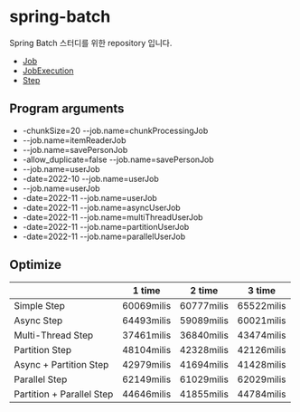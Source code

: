 # spring-batch

Spring Batch 스터디를 위한 repository 입니다.

* [Job](https://jwdeveloper.notion.site/Job-8eb1e879e1e14dbd90d52eb7508d9811)
* [JobExecution](https://jwdeveloper.notion.site/JobExecution-71703481fa5846d5bb9d84b6b05a0a45)
* [Step](https://jwdeveloper.notion.site/Step-060f839bbd3b444ab35bfb27df2c632f)

## Program arguments

* -chunkSize=20 --job.name=chunkProcessingJob
* --job.name=itemReaderJob
* --job.name=savePersonJob
* -allow_duplicate=false --job.name=savePersonJob
* --job.name=userJob
* -date=2022-10 --job.name=userJob
* --job.name=userJob
* -date=2022-11 --job.name=userJob
* -date=2022-11 --job.name=asyncUserJob
* -date=2022-11 --job.name=multiThreadUserJob
* -date=2022-11 --job.name=partitionUserJob
* -date=2022-11 --job.name=parallelUserJob

## Optimize

|                           | 1 time     | 2 time     | 3 time     |
| ------------------------- | ---------- | ---------- | ---------- |
| Simple Step               | 60069milis | 60777milis | 65522milis |
| Async Step                | 64493milis | 59089milis | 60021milis |
| Multi-Thread Step         | 37461milis | 36840milis | 43474milis |
| Partition Step            | 48104milis | 42328milis | 42126milis |
| Async + Partition Step    | 42979milis | 41694milis | 41428milis |
| Parallel Step             | 62149milis | 61029milis | 62029milis |
| Partition + Parallel Step | 44646milis | 41855milis | 44784milis |
